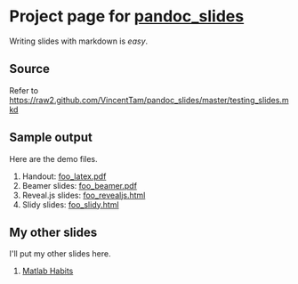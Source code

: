 Project page for [pandoc_slides](https://github.com/vincenttam/pandoc_slides/)
====

Writing slides with markdown is *easy*.

Source
------

Refer to <https://raw2.github.com/VincentTam/pandoc_slides/master/testing_slides.mkd>

Sample output
-------------

Here are the demo files.

1. Handout: [foo_latex.pdf](foo_latex.pdf)
2. Beamer slides: [foo_beamer.pdf](foo_beamer.pdf)
3. Reveal.js slides: [foo_revealjs.html](foo_revealjs.html)
4. Slidy slides: [foo_slidy.html](foo_slidy.html)

My other slides
---------------

I'll put my other slides here.

1. [Matlab Habits](matlab_habits.pdf)
